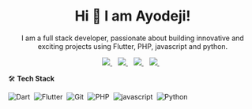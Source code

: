 <H1 align='center'>Hi 👋 I am Ayodeji! </H1>
<p align='center'>I am a full stack developer, passionate about building innovative and exciting projects using Flutter, PHP, javascript and python.</p>

<p align='center'>
<a href="mailto:emmanuelayodeji09@gmail.com">
   <img src="https://img.shields.io/badge/email-%23D14836.svg?&style=for-the-badge&logo=gmail&logoColor=white" />
  </a>&nbsp;&nbsp;
  <a href="https://twitter.com/wagmii_">
    <img src="https://img.shields.io/badge/twitter-%231DA1F2.svg?&style=for-the-badge&logo=twitter&logoColor=white" />
  </a>&nbsp;&nbsp;
  <a href="https://lifeofhosh.hashnode.dev"/>
   <img src="https://img.shields.io/badge/Hashnode-2962FF?style=for-the-badge&logo=hashnode&logoColor=white" />
  </a>&nbsp;&nbsp;
  <a href="https://www.linkedin.com/in/ayodeji-imanuel-39b109175/">
    <img src="https://img.shields.io/badge/linkedin-%230077B5.svg?&style=for-the-badge&logo=linkedin&logocolor=white" />
   </a>&nbsp;&nbsp;
     <!-- <img src="https://gpvc.arturio.dev/hoshAI" /> -->
     </p>
  
  🛠️ <b>Tech Stack</b>
  
  ![Dart](https://img.shields.io/badge/Dart-05122A?style=flat&logo=dart&logoColor=29B6F6)&nbsp;
  ![Flutter](https://img.shields.io/badge/Flutter-05122A?style=flat&logo=flutter&logoColor=02569B)&nbsp;
  ![Git](https://img.shields.io/badge/-Git-05122A?style=flat&logo=git)&nbsp;
  ![PHP](https://img.shields.io/badge/PHP-05122A?style=flat&logo=PHP)&nbsp;
  ![javascript](https://img.shields.io/badge/javascript-05122A?style=flat&logo=javascript)&nbsp;
  ![Python](https://img.shields.io/badge/python-05122A?style=flat&logo=Python)&nbsp;
